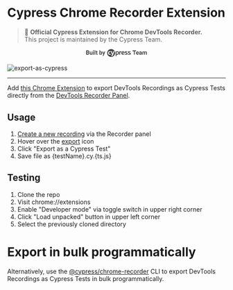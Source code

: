 # Cypress Chrome Recorder Extension

> 🔖 **Official Cypress Extension for Chrome DevTools Recorder.** <br/>
> This project is maintained by the Cypress Team.

<p align="center">
  <a href="https://cypress.io">
    <img width="140" alt="Cypress Logo" src="https://raw.githubusercontent.com/cypress-io/cypress/develop/npm/cypress-schematic/src/svgs/built-by-cypress.svg" />
    </a>
</p>

<img width="1009" alt="export-as-cypress" src="https://user-images.githubusercontent.com/5917927/185565270-2f3e9b34-4432-46a3-bafb-0cfe2e53377b.png">

---

Add [this Chrome Extension](https://chrome.google.com/webstore/detail/cypress-chrome-recorder/fellcphjglholofndfmmjmheedhomgin) to export DevTools Recordings as Cypress Tests directly from the [DevTools Recorder Panel](https://goo.gle/devtools-recorder).

## Usage

1. [Create a new recording](https://goo.gle/devtools-recorder#record) via the Recorder panel
2. Hover over the [export](https://goo.gle/devtools-recorder-eference/#export-flows) icon
3. Click "Export as a Cypress Test"
4. Save file as {testName}.cy.{ts.js}

## Testing

1. Clone the repo
2. Visit chrome://extensions
3. Enable "Developer mode" via toggle switch in upper right corner
4. Click "Load unpacked" button in upper left corner
5. Select the previously cloned directory

# Export in bulk programmatically
Alternatively, use the [@cypress/chrome-recorder](https://github.com/cypress-io/cypress-chrome-recorder) CLI to export DevTools Recordings as Cypress Tests in bulk programmatically.
